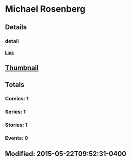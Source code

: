 # Michael  Rosenberg 
## Details
### detail
#### [Link](http://marvel.com/comics/creators/12743/michael_rosenberg?utm_campaign=apiRef&utm_source=225578a89fc76f3d20fbffda5d17a88d)
## [Thumbnail](http://i.annihil.us/u/prod/marvel/i/mg/b/40/image_not_available.jpg)
## Totals
### Comics: 1
### Series: 1
### Stories: 1
### Events: 0
## Modified: 2015-05-22T09:52:31-0400